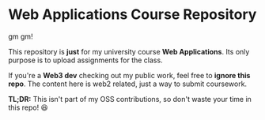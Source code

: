 # Web Applications Course Repository  

gm gm! 

This repository is **just** for my university course **Web Applications**. Its only purpose is to upload assignments for the class.

If you're a **Web3 dev** checking out my public work, feel free to **ignore this repo**. The content here is web2 related, just a way to submit coursework.  

**TL;DR:** This isn't part of my OSS contributions, so don't waste your time in this repo! 😆  
